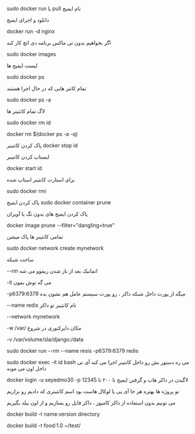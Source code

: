 sudo docker run یا pull نام ایمیج

دانلود و اجرای ایمیج 

docker run -d nginx

اگر بخواهیم بدون تی ماکس برنامه دی اتچ کار کنه 

sudo docker images

لیست ایمیج ها 

sudo docker ps

تمام کانتر هایی که در حال اجرا هستند 

sudo docker ps -a

لاگ تمام کانتینر ها 

sudo docker rm  id
  

docker rm $(docker ps -a -q)

  
  
پاک کردن کانتینر
docker stop id
  
ایستاپ کردن کانتینر 

docker start id
  
  
  
برای استارت کانتینر استاپ شده 

sudo docker rmi
  
  
پاک کردن ایمیج
sudo docker container prune

  
پاک کردن ایمیج های بدون تگ یا آویزان
  
docker image prune --filter="dangling=true"
  
  
تمامی کانتینر ها پاک میشن 

sudo docker network create mynetwork
  
ساخت شبکه 


  
  --rm اتماتیک بعد از باز شدن ریموو می شه

  
  -it می گه توش بمون 

  
  -p6379:6379 میگه از پورت داخل شبکه داکر ، رو پورت سیستم عامل هم نشون بده

  
  --name redis نام کانتینر تو داکر

  
  --network mynetwork

  
  -w /var/ مکان دایرکتوری در شروع
  
  
  -v /var/volume/sla/django:/data

  
  sudo docker run --rm  --name resis -p6379:6379 redis 


  sudo docker exec -it id bash
می ره دستور بش رو داخل کانتینر اجرا می کنه
آی تی داخل اون می مونه 


  docker login -u seyedmo30 -p 12345
لاگیدن در داکر هاب و گرفتن ایمیج تا ۲۰۰ تا


تو پروژه ها بهتره هر جا آی پی یا لوکال هاست بود
اسم کانتینری که دادیم رو بزاریم

  
  
  
  
  می تونیم بدون استفاده از داکر کامپوز ، داکر فایل رو بسازیم و از اون بیلد بگیریم
  
  
  docker build -t name:version directory
  
  
  docker build -t food:1.0 ~/test/
  
  
  
